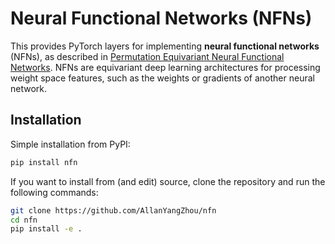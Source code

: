 # Neural Functional Networks (NFNs)

This provides PyTorch layers for implementing **neural functional networks** (NFNs), as described in [Permutation Equivariant Neural Functional Networks](https://arxiv.org/abs/2302.14040). NFNs are equivariant deep learning architectures for processing weight space features, such as the weights or gradients of another neural network.

## Installation
Simple installation from PyPI:
```bash
pip install nfn
```
If you want to install from (and edit) source, clone the repository and run the following commands:
```bash
git clone https://github.com/AllanYangZhou/nfn
cd nfn
pip install -e .
```
